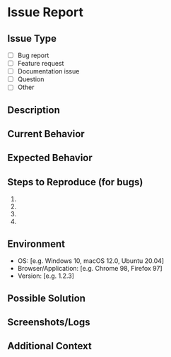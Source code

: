 # Issue Report

## Issue Type
<!-- Mark the appropriate option with an "x" -->
- [ ] Bug report
- [ ] Feature request
- [ ] Documentation issue
- [ ] Question
- [ ] Other

## Description
<!-- A clear and concise description of the issue -->

## Current Behavior
<!-- Describe what is currently happening -->

## Expected Behavior
<!-- Describe what you expected to happen -->

## Steps to Reproduce (for bugs)
<!-- Provide steps to reproduce the issue -->
1. 
2. 
3. 
4. 

## Environment
<!-- Please complete the following information if relevant -->
- OS: [e.g. Windows 10, macOS 12.0, Ubuntu 20.04]
- Browser/Application: [e.g. Chrome 98, Firefox 97]
- Version: [e.g. 1.2.3]

## Possible Solution
<!-- If you have suggestions on how to fix the issue or implement the feature -->

## Screenshots/Logs
<!-- If applicable, add screenshots or logs to help explain your problem -->

## Additional Context
<!-- Add any other context about the problem here -->